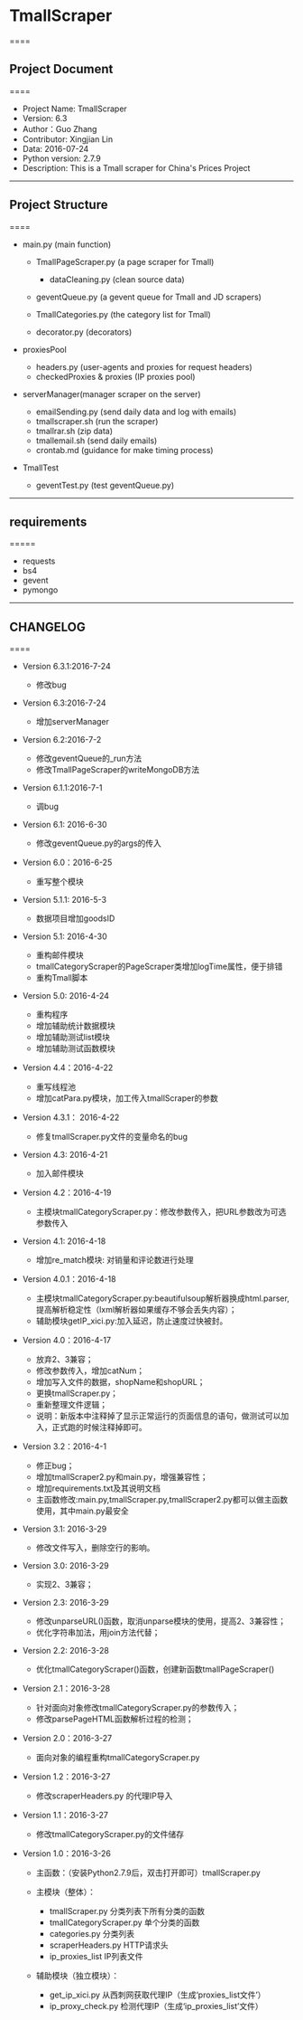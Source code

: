 # TmallScraper
====
## Project Document
====
 * Project Name: TmallScraper
 * Version: 6.3
 * Author：Guo Zhang
 * Contributor: Xingjian Lin
 * Data: 2016-07-24
 * Python version: 2.7.9 
 * Description: This is a Tmall scraper for China's Prices Project
 
----
  

## Project Structure
====
* main.py (main function)
  * TmallPageScraper.py (a page scraper for Tmall)
    * dataCleaning.py (clean source data)
  * geventQueue.py (a gevent queue for Tmall and JD scrapers)
  * TmallCategories.py (the category list for Tmall)
  
  * decorator.py (decorators)

* proxiesPool
  * headers.py (user-agents and proxies for request headers) 
  * checkedProxies & proxies (IP proxies pool)
  
* serverManager(manager scraper on the server)
  * emailSending.py (send daily data and log with emails)
  * tmallscraper.sh (run the scraper)
  * tmallrar.sh (zip data)
  * tmallemail.sh (send daily emails)
  * crontab.md (guidance for make timing process)
  
* TmallTest
  * geventTest.py (test geventQueue.py)
  
 -----


## requirements
=====
   * requests
   * bs4
   * gevent
   * pymongo
   
-----   

## CHANGELOG
====
* Version 6.3.1:2016-7-24
  * 修改bug
  
* Version 6.3:2016-7-24
  * 增加serverManager
  
* Version 6.2:2016-7-2
  * 修改geventQueue的_run方法
  * 修改TmallPageScraper的writeMongoDB方法
  
* Version 6.1.1:2016-7-1
  * 调bug
  
* Version 6.1: 2016-6-30
  * 修改geventQueue.py的args的传入
  
* Version 6.0：2016-6-25
  * 重写整个模块
  
* Version 5.1.1: 2016-5-3
  * 数据项目增加goodsID
  
* Version 5.1: 2016-4-30
  * 重构邮件模块
  * tmallCategoryScraper的PageScraper类增加logTime属性，便于排错
  * 重构Tmall脚本

* Version 5.0: 2016-4-24
  * 重构程序
  * 增加辅助统计数据模块
  * 增加辅助测试list模块
  * 增加辅助测试函数模块
  
* Version 4.4：2016-4-22
  * 重写线程池
  * 增加catPara.py模块，加工传入tmallScraper的参数
  
* Version 4.3.1： 2016-4-22
  * 修复tmallScraper.py文件的变量命名的bug
  
* Version 4.3: 2016-4-21
  * 加入邮件模块
  
* Version 4.2：2016-4-19
  * 主模块tmallCategoryScraper.py：修改参数传入，把URL参数改为可选参数传入
  
* Version 4.1: 2016-4-18
  * 增加re_match模块: 对销量和评论数进行处理

* Version 4.0.1：2016-4-18
  * 主模块tmallCategoryScraper.py:beautifulsoup解析器换成html.parser,提高解析稳定性（lxml解析器如果缓存不够会丢失内容）；
  * 辅助模块getIP_xici.py:加入延迟，防止速度过快被封。

* Version 4.0：2016-4-17
  * 放弃2、3兼容；
  * 修改参数传入，增加catNum；
  * 增加写入文件的数据，shopName和shopURL；
  * 更换tmallScraper.py；
  * 重新整理文件逻辑；
  * 说明：新版本中注释掉了显示正常运行的页面信息的语句，做测试可以加入，正式跑的时候注释掉即可。

* Version 3.2：2016-4-1
  * 修正bug；
  * 增加tmallScraper2.py和main.py，增强兼容性；
  * 增加requirements.txt及其说明文档
  * 主函数修改:main.py,tmallScraper.py,tmallScraper2.py都可以做主函数使用，其中main.py最安全

* Version 3.1: 2016-3-29
  * 修改文件写入，删除空行的影响。

* Version 3.0: 2016-3-29
  * 实现2、3兼容；

* Version 2.3: 2016-3-29

  * 修改unparseURL()函数，取消unparse模块的使用，提高2、3兼容性；
  * 优化字符串加法，用join方法代替；

* Version 2.2: 2016-3-28
  * 优化tmallCategoryScraper()函数，创建新函数tmallPageScraper()

* Version 2.1：2016-3-28
  * 针对面向对象修改tmallCategoryScraper.py的参数传入；
  * 修改parsePageHTML函数解析过程的检测；

* Version 2.0：2016-3-27
  * 面向对象的编程重构tmallCategoryScraper.py

* Version 1.2：2016-3-27
  * 修改scraperHeaders.py 的代理IP导入

* Version 1.1：2016-3-27
  * 修改tmallCategoryScraper.py的文件储存


* Version 1.0：2016-3-26
  * 主函数：（安装Python2.7.9后，双击打开即可）tmallScraper.py

  * 主模块（整体）：
    * tmallScraper.py 分类列表下所有分类的函数
    * tmallCategoryScraper.py 单个分类的函数
    * categories.py 分类列表
    * scraperHeaders.py HTTP请求头
    * ip_proxies_list IP列表文件

  * 辅助模块（独立模块）：
    * get_ip_xici.py 从西刺网获取代理IP（生成‘proxies_list文件’）
    * ip_proxy_check.py 检测代理IP（生成‘ip_proxies_list’文件）
